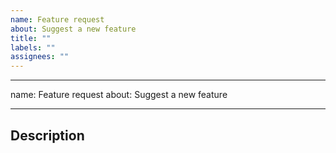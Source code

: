 ```yaml
---
name: Feature request
about: Suggest a new feature
title: ""
labels: ""
assignees: ""
---
```


---

name: Feature request
about: Suggest a new feature

---

## Description
